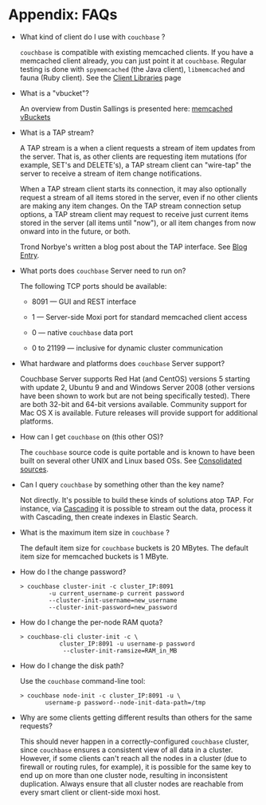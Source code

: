 # Appendix: FAQs

 * What kind of client do I use with `couchbase` ?

   `couchbase` is compatible with existing memcached clients. If you have a
   memcached client already, you can just point it at `couchbase`. Regular testing
   is done with `spymemcached` (the Java client), `libmemcached` and fauna (Ruby
   client). See the [Client Libraries](http://www.couchbase.com/develop) page

 * What is a "vbucket"?

   An overview from Dustin Sallings is presented here: [memcached
   vBuckets](http://dustin.github.com/2010/06/29/memcached-vbuckets.html)

 * What is a TAP stream?

   A TAP stream is a when a client requests a stream of item updates from the
   server. That is, as other clients are requesting item mutations (for example,
   SET's and DELETE's), a TAP stream client can "wire-tap" the server to receive a
   stream of item change notifications.

   When a TAP stream client starts its connection, it may also optionally request a
   stream of all items stored in the server, even if no other clients are making
   any item changes. On the TAP stream connection setup options, a TAP stream
   client may request to receive just current items stored in the server (all items
   until "now"), or all item changes from now onward into in the future, or both.

   Trond Norbye's written a blog post about the TAP interface. See [Blog
   Entry](http://blog.couchbase.com/want-know-what-your-memcached-servers-are-doing-tap-them).

 * What ports does `couchbase` Server need to run on?

   The following TCP ports should be available:

    * 8091 — GUI and REST interface

    * 1 — Server-side Moxi port for standard memcached client access

    * 0 — native `couchbase` data port

    * 0 to 21199 — inclusive for dynamic cluster communication

 * What hardware and platforms does `couchbase` Server support?

   Couchbase Server supports Red Hat (and CentOS) versions 5 starting with update
   2, Ubuntu 9 and and Windows Server 2008 (other versions have been shown to work
   but are not being specifically tested). There are both 32-bit and 64-bit
   versions available. Community support for Mac OS X is available. Future releases
   will provide support for additional platforms.

 * How can I get `couchbase` on (this other OS)?

   The `couchbase` source code is quite portable and is known to have been built on
   several other UNIX and Linux based OSs. See [Consolidated
   sources](http://www.couchbase.com/downloads/).

 * Can I query `couchbase` by something other than the key name?

   Not directly. It's possible to build these kinds of solutions atop TAP. For
   instance, via
   [Cascading](http://www.cascading.org/2010/09/memcached-membase-and-elastics.html)
   it is possible to stream out the data, process it with Cascading, then create
   indexes in Elastic Search.

 * What is the maximum item size in `couchbase` ?

   The default item size for `couchbase` buckets is 20 MBytes. The default item
   size for memcached buckets is 1 MByte.

 * How do I the change password?

    ```
    > couchbase cluster-init -c cluster_IP:8091
            -u current_username-p current password
            --cluster-init-username=new_username
            --cluster-init-password=new_password
    ```

 * How do I change the per-node RAM quota?

    ```
    > couchbase-cli cluster-init -c \
               cluster_IP:8091 -u username-p password
                --cluster-init-ramsize=RAM_in_MB
    ```

 * How do I change the disk path?

   Use the `couchbase` command-line tool:

    ```
    > couchbase node-init -c cluster_IP:8091 -u \
           username-p password--node-init-data-path=/tmp
    ```

 * Why are some clients getting different results than others for the same
   requests?

   This should never happen in a correctly-configured `couchbase` cluster, since
   `couchbase` ensures a consistent view of all data in a cluster. However, if some
   clients can't reach all the nodes in a cluster (due to firewall or routing
   rules, for example), it is possible for the same key to end up on more than one
   cluster node, resulting in inconsistent duplication. Always ensure that all
   cluster nodes are reachable from every smart client or client-side moxi host.

<a id="couchbase-uninstalling"></a>
